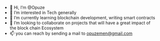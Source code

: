 - 👋 Hi, I’m @Opuze
- 👀 I’m interested in Tech generally
- 🌱 I’m currently learning blockchain development, writing smart contracts
- 💞️ I’m looking to collaborate on projects that will have a great impact of the block chain Ecosystem 
- 📫 you can reach by sending a mail to opuzemen@gmail.com

<!---
Opuze/Opuze is a ✨ special ✨ repository because its `README.md` (this file) appears on your GitHub profile.
You can click the Preview link to take a look at your changes.
--->
